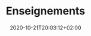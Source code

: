 ---
members: ["PLevy"]
title: "Enseignements"
date: 2020-10-21T20:03:12+02:00
draft: false
searchFilter: Teaching
notEverything: true
notListed: true
layout: list
tags: ['Pierre', 'Lévy', 'enseignement']
zone: "teaching"
description: "description teaching"
---